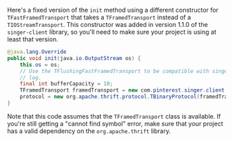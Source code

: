 Here's a fixed version of the `init` method using a different constructor for `TFastFramedTransport` that takes a `TFramedTransport` instead of a `TIOStreamTransport`. This constructor was added in version 1.1.0 of the `singer-client` library, so you'll need to make sure your project is using at least that version.

```java
@java.lang.Override
public void init(java.io.OutputStream os) {
    this.os = os;
    // Use the TFlushingFastFramedTransport to be compatible with singer_thrift
    // log.
    final int bufferCapacity = 10;
    TFramedTransport framedTransport = new com.pinterest.singer.client.logback.TFastFramedTransport(new org.apache.thrift.transport.TFramedTransport(os), bufferCapacity);
    protocol = new org.apache.thrift.protocol.TBinaryProtocol(framedTransport);
}
```

Note that this code assumes that the `TFramedTransport` class is available. If you're still getting a "cannot find symbol" error, make sure that your project has a valid dependency on the `org.apache.thrift` library.